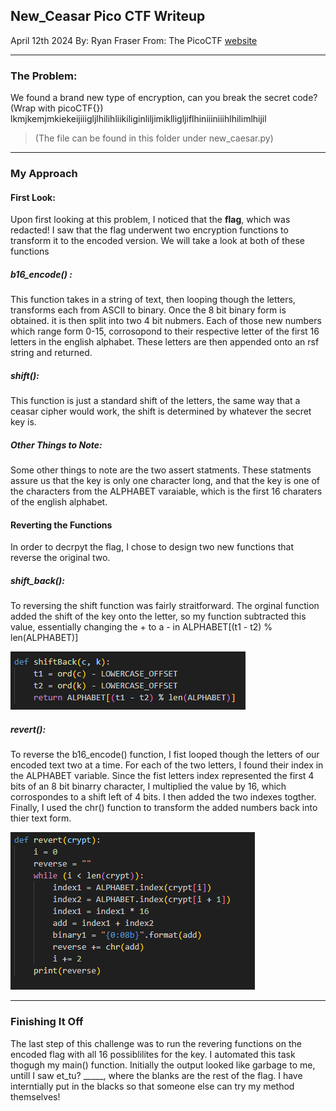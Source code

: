 ## New_Ceasar Pico CTF Writeup

April 12th 2024
By: Ryan Fraser
From: The PicoCTF [website]("https://picoctf.org/")

---

### The Problem: 

We found a brand new type of encryption, can you break the secret code? (Wrap with picoCTF{}) lkmjkemjmkiekeijiiigljlhilihliikiliginliljimiklligljiflhiniiiniiihlhilimlhijil
> (The file can be found in this folder under new_caesar.py)

---

### My Approach

#### First Look:

Upon first looking at this problem, I noticed that the **flag**, which was redacted! I saw that the flag underwent two encryption functions to transform it to the encoded version. We will take a look at both of these functions

##### b16_encode() :

This function takes in a string of text, then looping though the letters, transforms each from ASCII to binary. Once the 8 bit binary form is obtained. it is then split into two 4 bit nubmers. Each of those new numbers which range form 0-15, corrosopond to their respective letter of the first 16 letters in the english alphabet. These letters are then appended onto an rsf string and returned.

##### shift():

This function is just a standard shift of the letters, the same way that a ceasar cipher would work, the shift is determined by whatever the secret key is.

##### Other Things to Note:

Some other things to note are the two assert statments. These statments assure us that the key is only one character long, and that the key is one of the characters from the ALPHABET varaiable, which is the first 16 charaters of the english alphabet.

#### Reverting the Functions

In order to decrpyt the flag, I chose to design two new functions that reverse the original two.

##### shift_back():

To reversing the shift function was fairly straitforward. The orginal function added the shift of the key onto the letter, so my function subtracted this value, essentially changing the + to a - in ALPHABET[(t1 - t2) % len(ALPHABET)]


<img src="Images/shiftBack.png"
     alt="Shift Back Image"/>


##### revert():

To reverse the b16_encode() function, I fist looped though the letters of our encoded text two at a time. For each of the two letters, I found their index in the ALPHABET variable. Since the fist letters index represented the first 4 bits of an 8 bit binarry character, I multiplied the value by 16, which corrospondes to a shift left of 4 bits. I then added the two indexes togther. Finally, I used the chr() function to transform the added numbers back into thier text form.

<img src="Images/revert.png"
     alt="Shift Back Image"/>

---

### Finishing It Off

The last step of this challenge was to run the revering functions on the encoded flag with all 16 possiblilites for the key. I automated this task thogugh my main() function. Initially the output looked like garbage to me, untill I saw et_tu? _____, where the blanks are the rest of the flag. I have interntially put in the blacks so that someone else can try my method themselves!



